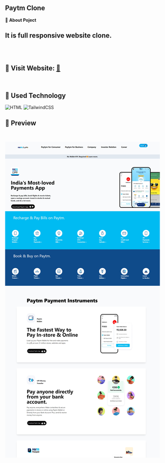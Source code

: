 ##  Paytm Clone 

📌 **About Poject**
## It is full responsive website clone.
<br>
<br>

## 📌 **Visit Website:** <a href="https://grand-douhua-60fd05.netlify.app">🚀</a>

<br>

## 📌 Used Technology

![HTML](https://img.shields.io/badge/html5%20-%23E34F26.svg?&style=for-the-badge&logo=html5&logoColor=white)
<img alt="TailwindCSS" src="https://img.shields.io/badge/Tailwind_CSS-38B2AC?style=for-the-badge&logo=tailwind-css&logoColor=white"/>&nbsp;
<br>

## 📌 Preview

<br>

![Screenshot](https://github.com/Shyam-Pandey/paytm_clone/blob/master/images/Web%20capture_8-10-2022_232649_grand-douhua-60fd05.netlify.app.jpeg?raw=true)


